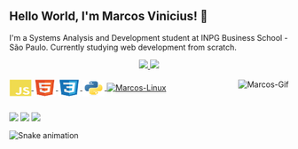 ## Hello World, I'm Marcos Vinicius! 👋
I'm a Systems Analysis and Development student at INPG Business School - São Paulo. Currently studying web development from scratch.
<div align="center">
  <a href="https://github.com/marcosvinalves">
  <img width="48%" src="https://github-readme-stats.vercel.app/api?username=marcosvinalves&show_icons=true&theme=chartreuse-dark&include_all_commits=true&count_private=true"/>
  <img width="48%" src="https://github-readme-stats.vercel.app/api/top-langs/?username=marcosvinalves&layout=compact&langs_count=7&theme=chartreuse-dark"/>
</div>
<div style="display: inline_block"><br>
  <img align="center" alt="Marcos-Js" height="30" width="40" src="https://raw.githubusercontent.com/devicons/devicon/master/icons/javascript/javascript-plain.svg">
  <img align="center" alt="Marcos-HTML" height="30" width="40" src="https://raw.githubusercontent.com/devicons/devicon/master/icons/html5/html5-original.svg">
  <img align="center" alt="Marcos-CSS" height="30" width="40" src="https://raw.githubusercontent.com/devicons/devicon/master/icons/css3/css3-original.svg">
  <img align="center" alt="Marcos-Python" height="30" width="40" src="https://raw.githubusercontent.com/devicons/devicon/master/icons/python/python-original.svg">
  <img align="center" alt="Marcos-Linux" height="30" width="40" src="https://cdn.jsdelivr.net/gh/devicons/devicon/icons/linux/linux-original.svg">
  <img align="right" alt="Marcos-Gif" height="150" src="https://media.tenor.com/2uyENRmiUt0AAAAC/coding.gif">
</div>
  
  ##
 
<div> 
  <a href="https://instagram.com/__marcos.vinicius" target="_blank"><img src="https://img.shields.io/badge/-Instagram-%23E4405F?style=for-the-badge&logo=instagram&logoColor=white" target="_blank"></a>
  <a href = "mailto:marcos_araujo7@hotmail.com"><img src="https://img.shields.io/badge/-Gmail-%23333?style=for-the-badge&logo=gmail&logoColor=white" target="_blank"></a>
  <a href="https://www.linkedin.com/in/marcosvinalves" target="_blank"><img src="https://img.shields.io/badge/-LinkedIn-%230077B5?style=for-the-badge&logo=linkedin&logoColor=white" target="_blank"></a> 
 
  ![Snake animation](https://github.com/marcosvinalves/marcosvinalves/blob/output/github-contribution-grid-snake.svg)
 
</div>

